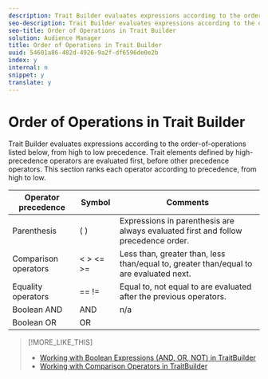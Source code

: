 ```yaml
---
description: Trait Builder evaluates expressions according to the order-of-operations listed below, from high to low precedence. Trait elements defined by high-precedence operators are evaluated first, before other precedence operators. This section ranks each operator according to precedence, from high to low.
seo-description: Trait Builder evaluates expressions according to the order-of-operations listed below, from high to low precedence. Trait elements defined by high-precedence operators are evaluated first, before other precedence operators. This section ranks each operator according to precedence, from high to low.
seo-title: Order of Operations in Trait Builder
solution: Audience Manager
title: Order of Operations in Trait Builder
uuid: 54601a86-482d-4926-9a2f-df6596de0e2b
index: y
internal: n
snippet: y
translate: y
---
```


# Order of Operations in Trait Builder

Trait Builder evaluates expressions according to the order-of-operations listed below, from high to low precedence. Trait elements defined by high-precedence operators are evaluated first, before other precedence operators. This section ranks each operator according to precedence, from high to low.








<table id="table_F0FA45B652C7464B90D35526817110FF"> 
 <thead> 
  <tr> 
   <th colname="col1" class="entry"> Operator precedence </th> 
   <th colname="col2" class="entry"> Symbol </th> 
   <th colname="col3" class="entry"> Comments </th> 
  </tr> 
 </thead>
 <tbody> 
  <tr> 
   <td colname="col1"> Parenthesis </td> 
   <td colname="col2"> ( ) </td> 
   <td colname="col3"> Expressions in parenthesis are always evaluated first and follow precedence order. </td> 
  </tr> 
  <tr> 
   <td colname="col1"> Comparison operators </td> 
   <td colname="col2"> &lt; &gt; &lt;= &gt;= </td> 
   <td colname="col3"> Less than, greater than, less than/equal to, greater than/equal to are evaluated next. </td> 
  </tr> 
  <tr> 
   <td colname="col1"> Equality operators </td> 
   <td colname="col2"> == != </td> 
   <td colname="col3"> Equal to, not equal to are evaluated after the previous operators. </td> 
  </tr> 
  <tr> 
   <td colname="col1">Boolean <span class="wintitle"> AND</span> </td> 
   <td colname="col2"><span class="wintitle"> AND</span> </td> 
   <td colname="col3" morerows="1"> n/a </td> 
  </tr> 
  <tr> 
   <td colname="col1">Boolean <span class="wintitle"> OR</span> </td> 
   <td colname="col2"><span class="wintitle"> OR</span> </td> 
  </tr> 
 </tbody> 
</table>

>[!MORE_LIKE_THIS]
>
>* [Working with Boolean Expressions (AND, OR, NOT) in TraitBuilder](boolean-expressions-tsb.md#concept_B7537516B5D04CEBB9CFB4F4B780630F)
>* [Working with Comparison Operators in TraitBuilder](trait-comparison-operators.md#concept_1A1761AA403341D7B91C0E26DC4294F4)
